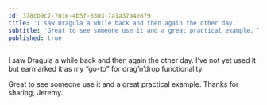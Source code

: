 ```yaml
---
id: 378cb9c7-701e-4b5f-8303-7a1a37a4e879
title: 'I saw Dragula a while back and then again the other day.'
subtitle: 'Great to see someone use it and a great practical example. Thanks for sharing, Jeremy.'
published: true
---
```




I saw Dragula a while back and then again the other day. I’ve not yet used it but earmarked it as my “go-to” for drag’n’drop functionality.

Great to see someone use it and a great practical example. Thanks for sharing, Jeremy.

